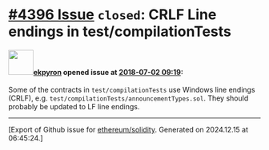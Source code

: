 # [\#4396 Issue](https://github.com/ethereum/solidity/issues/4396) `closed`: CRLF Line endings in test/compilationTests

#### <img src="https://avatars.githubusercontent.com/u/1347491?v=4" width="50">[ekpyron](https://github.com/ekpyron) opened issue at [2018-07-02 09:19](https://github.com/ethereum/solidity/issues/4396):

Some of the contracts in ``test/compilationTests`` use Windows line endings (CRLF), e.g. ``test/compilationTests/announcementTypes.sol``. They should probably be updated to LF line endings.




-------------------------------------------------------------------------------



[Export of Github issue for [ethereum/solidity](https://github.com/ethereum/solidity). Generated on 2024.12.15 at 06:45:24.]
